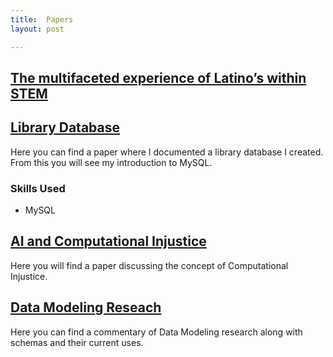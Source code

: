 ```yaml
---
title:  Papers
layout: post

---
```

[The multifaceted experience of Latino’s within STEM](https://docs.google.com/document/d/1_Mi_AAbPzWo8ERiNkBJIl7CtBEzYwVGFsh0HtCqYs5g/edit?usp=sharing)
--------




[Library Database](https://docs.google.com/document/d/1Dnw-nfYS1lUYXCszpfcuI2lRqHgQTfdstrS7fUt268A/edit?usp=sharing)
--------
Here you can find a paper where I documented a library database I created. From this you will see my introduction to MySQL.

### Skills Used
* MySQL






[AI and Computational Injustice](https://docs.google.com/document/d/1lpy94qSU96aNty5noWslyYrdq5BB3ZJkESY6H_eoqkw/edit?usp=sharing)
--------

Here you will find a paper discussing the concept of Computational Injustice. 



[Data Modeling Reseach](https://docs.google.com/document/d/1Nll-BaSCgIKH7Kb5JWTjAPJQ8RJ_VB2a67ySkpxw0Kk/edit?usp=sharing)
--------


Here you can find a commentary of Data Modeling research along with schemas and their current uses. 
